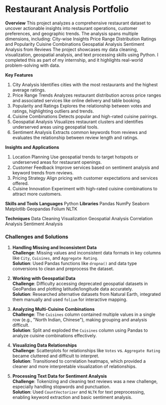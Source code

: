  # **Restaurant Analysis Portfolio**

**Overview**
This project analyzes a comprehensive restaurant dataset to uncover actionable insights into restaurant operations, customer preferences, and geographic trends. The analysis spans multiple dimensions, including:
City-wise Insights
Price Range Distribution
Ratings and Popularity
Cuisine Combinations
Geospatial Analysis
Sentiment Analysis from Reviews
The project showcases my data cleaning, visualization, geospatial analysis, and text processing skills using Python. I completed this as part of my internship, and it highlights real-world problem-solving with data.

**Key Features**
1. City Analysis
Identifies cities with the most restaurants and the highest average ratings.
2. Price Range Trends
Analyzes restaurant distribution across price ranges and associated services like online delivery and table booking.
3. Popularity and Ratings
Explores the relationship between votes and ratings, highlighting outliers and trends.
4. Cuisine Combinations
Detects popular and high-rated cuisine pairings.
5. Geospatial Analysis
Visualizes restaurant clusters and identifies underserved areas using geospatial tools.
6. Sentiment Analysis
Extracts common keywords from reviews and evaluates the relationship between review length and ratings.

**Insights and Applications**
1. Location Planning
Use geospatial trends to target hotspots or underserved areas for restaurant openings.
2. Customer Feedback
Improve services based on sentiment analysis and keyword trends from reviews.
3. Pricing Strategy
Align pricing with customer expectations and services offered.
4. Cuisine Innovation
Experiment with high-rated cuisine combinations to attract more customers.

**Skills and Tools**
**Languages**
Python
**Libraries**
Pandas
NumPy
Seaborn
Matplotlib
Geopandas
Folium
NLTK

**Techniques**
Data Cleaning
Visualization
Geospatial Analysis
Correlation Analysis
Sentiment Analysis

### **Challenges and Solutions**
1. **Handling Missing and Inconsistent Data**  
   **Challenge**: Missing values and inconsistent data formats in key columns like `City`, `Cuisines`, and `Aggregate Rating`.  
   **Solution**: Used Pandas functions like `dropna()` and data type conversions to clean and preprocess the dataset.

2. **Working with Geospatial Data**  
   **Challenge**: Difficulty accessing deprecated geospatial datasets in GeoPandas and plotting latitude/longitude data accurately.  
     **Solution**: Researched alternative datasets from Natural Earth, integrated them manually and used `folium` for interactive mapping.

3. **Analyzing Multi-Cuisine Combinations**  
   **Challenge**: The `Cuisines` column contained multiple values in a single row (e.g., "North Indian, Chinese"), making grouping and analysis difficult.  
   **Solution**: Split and exploded the `Cuisines` column using Pandas to analyze cuisine combinations effectively.

4. **Visualizing Data Relationships**  
   **Challenge**: Scatterplots for relationships like `Votes` vs. `Aggregate Rating` became cluttered and difficult to interpret.  
   **Solution**: Transitioned to correlation heatmaps, which provided a cleaner and more interpretable visualization of relationships.

5. **Processing Text Data for Sentiment Analysis**  
   **Challenge**: Tokenizing and cleaning text reviews was a new challenge, especially handling stopwords and punctuation.  
  **Solution**: Used `CountVectorizer` and `NLTK` for text preprocessing, enabling keyword extraction and basic sentiment analysis.
